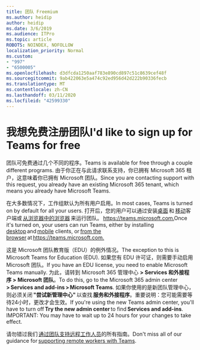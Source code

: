 ```yaml
---
title: 团队 Freemium
ms.author: heidip
author: heidip
ms.date: 3/6/2019
ms.audience: ITPro
ms.topic: article
ROBOTS: NOINDEX, NOFOLLOW
localization_priority: Normal
ms.custom:
- "997"
- "6500005"
ms.openlocfilehash: d3dfcda1250aaf783e890cd897c51c8639cef48f
ms.sourcegitcommit: 9ab422063e5a474c92ed956d42d222b90336fecb
ms.translationtype: MT
ms.contentlocale: zh-CN
ms.lasthandoff: 03/11/2020
ms.locfileid: "42599330"
---
```

# <a name="id-like-to-sign-up-for-teams-for-free"></a><span data-ttu-id="8b7a4-102">我想免费注册团队</span><span class="sxs-lookup"><span data-stu-id="8b7a4-102">I'd like to sign up for Teams for free</span></span>

<span data-ttu-id="8b7a4-103">团队可免费通过几个不同的程序。</span><span class="sxs-lookup"><span data-stu-id="8b7a4-103">Teams is available for free through a couple different programs.</span></span> <span data-ttu-id="8b7a4-104">由于你正在与此请求联系支持，你已拥有 Microsoft 365 租户，这意味着你已拥有 Microsoft 团队。</span><span class="sxs-lookup"><span data-stu-id="8b7a4-104">Since you are contacting support with this request, you already have an existing Microsoft 365 tenant, which means you already have Microsoft Teams.</span></span>

<span data-ttu-id="8b7a4-105">在大多数情况下，工作组默认为所有用户启用。</span><span class="sxs-lookup"><span data-stu-id="8b7a4-105">In most cases, Teams is turned on by default for all your users.</span></span> <span data-ttu-id="8b7a4-106">打开后，您的用户可以通过安装[桌面](https://docs.microsoft.com/MicrosoftTeams/get-clients#desktop-client) 和 [移动](https://docs.microsoft.com/MicrosoftTeams/get-clients#mobile-clients)客户端或 [从浏览器中的浏览器](https://docs.microsoft.com/MicrosoftTeams/get-clients#web-client) 来运行团队。 <https://teams.microsoft.com.></span><span class="sxs-lookup"><span data-stu-id="8b7a4-106">Once it's turned on, your users can run Teams, either by installing [desktop](https://docs.microsoft.com/MicrosoftTeams/get-clients#desktop-client) and [mobile](https://docs.microsoft.com/MicrosoftTeams/get-clients#mobile-clients) clients, or [from the browser](https://docs.microsoft.com/MicrosoftTeams/get-clients#web-client) at <https://teams.microsoft.com.></span></span>

<span data-ttu-id="8b7a4-107">这是 Microsoft 团队教育版（EDU）的例外情况。</span><span class="sxs-lookup"><span data-stu-id="8b7a4-107">The exception to this is Microsoft Teams for Education (EDU).</span></span> <span data-ttu-id="8b7a4-108">如果您有 EDU 许可证，则需要手动启用 Microsoft 团队。</span><span class="sxs-lookup"><span data-stu-id="8b7a4-108">If you have an EDU license, you need to enable Microsoft Teams manually.</span></span> <span data-ttu-id="8b7a4-109">为此，请转到 Microsoft 365 管理中心 **> Services 和外接程序 > Microsoft 团队**。</span><span class="sxs-lookup"><span data-stu-id="8b7a4-109">To do this, go to the Microsoft 365 admin center **> Services and add-ins > Microsoft Teams**.</span></span> <span data-ttu-id="8b7a4-110">如果你使用的是新团队管理中心，则必须关闭 **"尝试新管理中心"** 以查找 **服务和外接程序**。重要说明：您可能需要等待24小时，更改才会生效。</span><span class="sxs-lookup"><span data-stu-id="8b7a4-110">If you're using the new Teams admin center, you'll have to turn off **Try the new admin center** to find **Services and add-ins**. IMPORTANT: You may have to wait up to 24 hours for your changes to take effect.</span></span>

<span data-ttu-id="8b7a4-111">请勿错过我们 [通过团队支持远程工作人员](https://docs.microsoft.com/MicrosoftTeams/support-remote-work-with-teams)的所有指南。</span><span class="sxs-lookup"><span data-stu-id="8b7a4-111">Don't miss all of our guidance for [supporting remote workers with Teams](https://docs.microsoft.com/MicrosoftTeams/support-remote-work-with-teams).</span></span>

